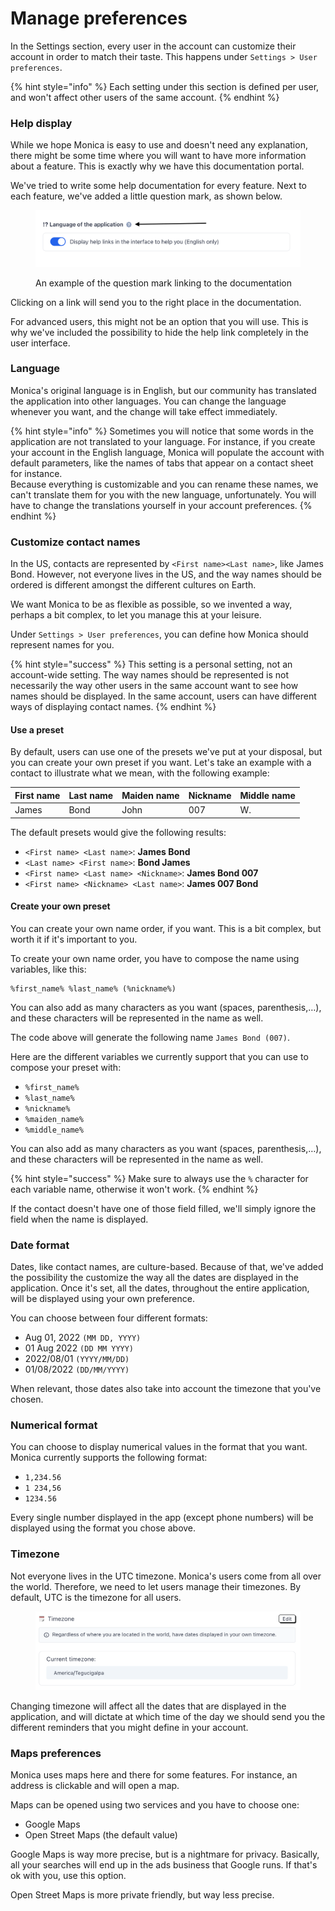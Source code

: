 # Manage preferences

In the Settings section, every user in the account can customize their account in order to match their taste. This happens under `Settings > User preferences`.

{% hint style="info" %}
Each setting under this section is defined per user, and won't affect other users of the same account.
{% endhint %}

### Help display

While we hope Monica is easy to use and doesn't need any explanation, there might be some time where you will want to have more information about a feature. This is exactly why we have this documentation portal.

We've tried to write some help documentation for every feature. Next to each feature, we've added a little question mark, as shown below.

<figure><img src="../.gitbook/assets/settings_help_toggle-7052be06663f2bde83b30d2b7bf51fef.png" alt=""><figcaption><p>An example of the question mark linking to the documentation</p></figcaption></figure>

Clicking on a link will send you to the right place in the documentation.

For advanced users, this might not be an option that you will use. This is why we've included the possibility to hide the help link completely in the user interface.

### Language <a href="#language" id="language"></a>

Monica's original language is in English, but our community has translated the application into other languages. You can change the language whenever you want, and the change will take effect immediately.

{% hint style="info" %}
Sometimes you will notice that some words in the application are not translated to your language. For instance, if you create your account in the English language, Monica will populate the account with default parameters, like the names of tabs that appear on a contact sheet for instance.\
Because everything is customizable and you can rename these names, we can't translate them for you with the new language, unfortunately. You will have to change the translations yourself in your account preferences.
{% endhint %}

### Customize contact names[​](https://docs.monicahq.com/docs/account-settings/manage-preferences#customize-contact-names) <a href="#customize-contact-names" id="customize-contact-names"></a>

In the US, contacts are represented by `<First name><Last name>`, like James Bond. However, not everyone lives in the US, and the way names should be ordered is different amongst the different cultures on Earth.

We want Monica to be as flexible as possible, so we invented a way, perhaps a bit complex, to let you manage this at your leisure.

Under `Settings > User preferences`, you can define how Monica should represent names for you.

{% hint style="success" %}
This setting is a personal setting, not an account-wide setting. The way names should be represented is not necessarily the way other users in the same account want to see how names should be displayed. In the same account, users can have different ways of displaying contact names.
{% endhint %}

#### Use a preset

By default, users can use one of the presets we've put at your disposal, but you can create your own preset if you want. Let's take an example with a contact to illustrate what we mean, with the following example:

| First name | Last name | Maiden name | Nickname | Middle name |
| ---------- | --------- | ----------- | -------- | ----------- |
| James      | Bond      | John        | 007      | W.          |

The default presets would give the following results:

* `<First name> <Last name>`: **James Bond**
* `<Last name> <First name>`: **Bond James**
* `<First name> <Last name> <Nickname>`: **James Bond 007**
* `<First name> <Nickname> <Last name>`: **James 007 Bond**

#### Create your own preset <a href="#create-your-own-preset" id="create-your-own-preset"></a>

You can create your own name order, if you want. This is a bit complex, but worth it if it's important to you.

To create your own name order, you have to compose the name using variables, like this:

```
%first_name% %last_name% (%nickname%)
```

You can also add as many characters as you want (spaces, parenthesis,…), and these characters will be represented in the name as well.

The code above will generate the following name `James Bond (007)`.

Here are the different variables we currently support that you can use to compose your preset with:

* `%first_name%`
* `%last_name%`
* `%nickname%`
* `%maiden_name%`
* `%middle_name%`

You can also add as many characters as you want (spaces, parenthesis,…), and these characters will be represented in the name as well.

{% hint style="success" %}
Make sure to always use the `%` character for each variable name, otherwise it won't work.
{% endhint %}

If the contact doesn't have one of those field filled, we'll simply ignore the field when the name is displayed.

### Date format

Dates, like contact names, are culture-based. Because of that, we've added the possibility the customize the way all the dates are displayed in the application. Once it's set, all the dates, throughout the entire application, will be displayed using your own preference.

You can choose between four different formats:

* Aug 01, 2022 `(MM DD, YYYY)`
* 01 Aug 2022 `(DD MM YYYY)`
* 2022/08/01 `(YYYY/MM/DD)`
* 01/08/2022 `(DD/MM/YYYY)`

When relevant, those dates also take into account the timezone that you've chosen.

### Numerical format[​](https://docs.monicahq.com/docs/account-settings/manage-preferences#numerical-format) <a href="#numerical-format" id="numerical-format"></a>

You can choose to display numerical values in the format that you want. Monica currently supports the following format:

* `1,234.56`
* `1 234,56`
* `1234.56`

Every single number displayed in the app (except phone numbers) will be displayed using the format you chose above.

### Timezone

Not everyone lives in the UTC timezone. Monica's users come from all over the world. Therefore, we need to let users manage their timezones. By default, UTC is the timezone for all users.

<figure><img src="../.gitbook/assets/setting_user_manage_timezone-b6ba4ee2c25b12ff8051a6aae9bbbaac.png" alt=""><figcaption></figcaption></figure>

Changing timezone will affect all the dates that are displayed in the application, and will dictate at which time of the day we should send you the different reminders that you might define in your account.

### Maps preferences <a href="#maps-preferences" id="maps-preferences"></a>

Monica uses maps here and there for some features. For instance, an address is clickable and will open a map.

Maps can be opened using two services and you have to choose one:

* Google Maps
* Open Street Maps (the default value)

Google Maps is way more precise, but is a nightmare for privacy. Basically, all your searches will end up in the ads business that Google runs. If that's ok with you, use this option.

Open Street Maps is more private friendly, but way less precise.
